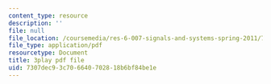 ```yaml
---
content_type: resource
description: ''
file: null
file_location: /coursemedia/res-6-007-signals-and-systems-spring-2011/7307dec93c706640702818b6bf84be1e_0Gat_aSzi5Y.pdf
file_type: application/pdf
resourcetype: Document
title: 3play pdf file
uid: 7307dec9-3c70-6640-7028-18b6bf84be1e
---
```

